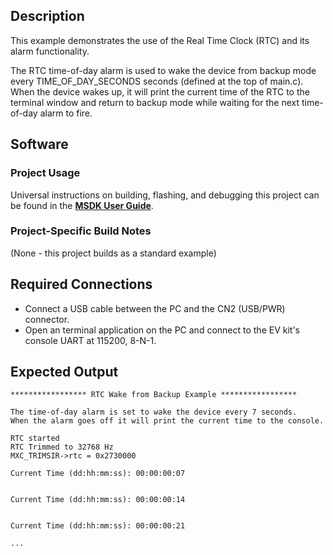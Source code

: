 ## Description

This example demonstrates the use of the Real Time Clock (RTC) and its alarm functionality.

The RTC time-of-day alarm is used to wake the device from backup mode every TIME\_OF\_DAY\_SECONDS seconds (defined at the top of main.c). When the device wakes up, it will print the current time of the RTC to the terminal window and return to backup mode while waiting for the next time-of-day alarm to fire.



## Software

### Project Usage

Universal instructions on building, flashing, and debugging this project can be found in the **[MSDK User Guide](https://analog-devices-msdk.github.io/msdk/USERGUIDE/)**.

### Project-Specific Build Notes

(None - this project builds as a standard example)

## Required Connections

-   Connect a USB cable between the PC and the CN2 (USB/PWR) connector.
-   Open an terminal application on the PC and connect to the EV kit's console UART at 115200, 8-N-1.

## Expected Output

```
***************** RTC Wake from Backup Example *****************

The time-of-day alarm is set to wake the device every 7 seconds.
When the alarm goes off it will print the current time to the console.

RTC started
RTC Trimmed to 32768 Hz
MXC_TRIMSIR->rtc = 0x2730000

Current Time (dd:hh:mm:ss): 00:00:00:07


Current Time (dd:hh:mm:ss): 00:00:00:14


Current Time (dd:hh:mm:ss): 00:00:00:21

...
```


